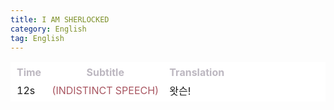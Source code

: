 ```yaml
---
title: I AM SHERLOCKED 
category: English
tag: English
---
```


<html>
  <head>
    <style type="text/css">
      table, td {
         border:1px solid #FFFFFF;
         background-color: #FFFFFF;
       }
      th {
         border:1px solid #FFFFFF;
         background-color: #FFFFFF;
      }
      thead tr {
         background-color: #FFFFFF;
         color: #BDB8C1;
      }
      tbody tr {
         background-color: #FFFFFF;
      }
    </style>
   </head>
   <body>
     <table>
       <thead>
       <tr><th>Time</th><th>Subtitle</th><th>Translation</th></tr>
       </thead>
       <tbody>
       <tr><td>12s</td><td><span style="color:#A95762">(INDISTINCT SPEECH)</span></td><td>왓슨!</td></tr>
       </tbody>
     </table>
 </body>
</html>
